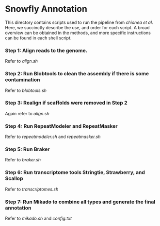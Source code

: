 # Snowfly Annotation

This directory contains scripts used to run the pipeline from *chionea et al*. Here, we succinctly describe the use, and order for each script. A broad overview can be obtained in the methods, and more specific instructions can be found in each shell script. 

### Step 1: Align reads to the genome. 
Refer to *align.sh*

### Step 2: Run Blobtools to clean the assembly if there is some contamination
Refer to *blobtools.sh*

### Step 3: Realign if scaffolds were removed in Step 2
Again refer to *align.sh*

### Step 4: Run RepeatModeler and RepeatMasker
Refer to *repeatmodeler.sh* and *repeatmasker.sh*

### Step 5: Run Braker
Refer to *braker.sh*

### Step 6: Run transcriptome tools Stringtie, Strawberry, and Scallop
Refer to *transcriptomes.sh*

### Step 7: Run Mikado to combine all types and generate the final annotation
Refer to  *mikado.sh* and *config.txt*